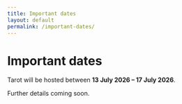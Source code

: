 ```yaml
---
title: Important dates
layout: default
permalink: /important-dates/
---
```


# Important dates

Tarot will be hosted between **13 July 2026 – 17 July 2026**.

Further details coming soon.